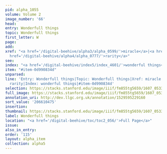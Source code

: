 ```yaml
---
pid: alpha_1055
volume: Volume 2
image_number: '66'
head:
entry: Wonderfull things
topic: Wonderfull things
first_letter: W
page:
add:
xref: "<a href='/digital-beehive/alpha3/alpha_0599/'>miracle</a>|<a href='/digital-beehive/alpha3/alpha_0607/'>monster</a>|<a
  href='/digital-beehive/alpha4/alpha_0777/'>rarity</a>"
see:
index: "<a href='/digital-beehive/index5/index_4601/'>wonderful things</a>"
item: "#item-0d990834d"
unparsed:
line: 'Entry: Wonderfull things|Topic: Wonderfull things|Xref: miracle|Xref: monster|Xref:
  rarity|Index: wonderful things|#item-0d990834d'
selection: https://stacks.stanford.edu/image/iiif/fm855tg5659/1607_0533/762,475,3003,668/full/0/default.jpg
full_image: https://stacks.stanford.edu/image/iiif/fm855tg5659/1607_0533/full/full/0/default.jpg
annotation_uri: http://dev.llgc.org.uk/annotation/1529595229160
sort_value: '206610475'
insertion:
thumbnail: https://stacks.stanford.edu/image/iiif/fm855tg5659/1607_0533/762,475,600,180/250,/0/default.jpg
label: Wonderfull things
location: "<a href='/digital-beehive/toc/toc2_056/'>Full Page</a>"
issue:
also_in_entry:
order: '115'
layout: alpha_item
collection: alpha5
---
```

